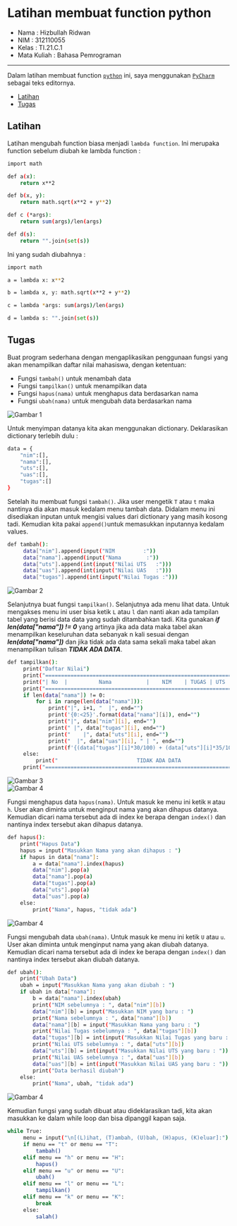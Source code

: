 # Latihan membuat function python  

* Nama          : Hizbullah Ridwan
* NIM           : 312110055
* Kelas         : TI.21.C.1
* Mata Kuliah   : Bahasa Pemrograman
----------------------------------
Dalam latihan membuat function [`python`](https://www.python.org/) ini, saya menggunakan [`PyCharm`](https://www.jetbrains.com/pycharm/) sebagai teks editornya.     
    
* [Latihan](https://github.com/Ridwanwildan/Dictionary-Python#latihan)         
* [Tugas](https://github.com/Ridwanwildan/Dictionary-Python#tugas)        

## Latihan      

Latihan mengubah function biasa menjadi `lambda function`. Ini merupaka function sebelum diubah ke lambda function :          
```bash
import math

def a(x):
    return x**2

def b(x, y):
    return math.sqrt(x**2 + y**2)

def c (*args):
    return sum(args)/len(args)

def d(s):
    return "".join(set(s))
```              
Ini yang sudah diubahnya :             
```bash
import math

a = lambda x: x**2

b = lambda x, y: math.sqrt(x**2 + y**2)

c = lambda *args: sum(args)/len(args)

d = lambda s: "".join(set(s))
```         

## Tugas           

Buat program sederhana dengan mengaplikasikan penggunaan fungsi yang akan menampilkan daftar nilai mahasiswa, dengan ketentuan:             
* Fungsi `tambah()` untuk menambah data                
* Fungsi `tampilkan()` untuk menampilkan data                
* Fungsi `hapus(nama)` untuk menghapus data berdasarkan nama                
* Fungsi `ubah(nama)` untuk mengubah data berdasarkan nama                

![Gambar 1](screenshot/flowchart.PNG)         

Untuk menyimpan datanya kita akan menggunakan dictionary. Deklarasikan dictionary terlebih dulu :           
```bash
data = {
    "nim":[],
    "nama":[],
    "uts":[],
    "uas":[],
    "tugas":[]
}
```         

Setelah itu membuat fungsi `tambah()`. Jika user mengetik `T` atau `t` maka nantinya dia akan masuk kedalam menu tambah data. Didalam menu ini disediakan inputan untuk mengisi values dari dictionary yang masih kosong tadi. Kemudian kita pakai `append()`untuk memasukkan inputannya kedalam values.                             
```bash
def tambah():
     data["nim"].append(input("NIM         :"))
     data["nama"].append(input("Nama        :"))
     data["uts"].append(int(input("Nilai UTS   :")))
     data["uas"].append(int(input("Nilai UAS   :")))
     data["tugas"].append(int(input("Nilai Tugas :")))
```         
![Gambar 2](screenshot/img1.png)          

Selanjutnya buat fungsi `tampilkan()`. Selanjutnya ada menu lihat data. Untuk mengakses menu ini user bisa ketik `L` atau `l` dan nanti akan ada tampilan tabel yang berisi data data yang sudah ditambahkan tadi. Kita gunakan ***if len(data["nama"]) != 0*** yang artinya jika ada data maka tabel akan menampilkan keseluruhan data sebanyak n kali sesuai dengan ***len(data["nama"])*** dan jika tidak ada data sama sekali maka tabel akan menampilkan tulisan ***TIDAK ADA DATA***.          
```bash
def tampilkan():
     print("Daftar Nilai")
     print("==========================================================================")
     print("| No  |          Nama           |    NIM    | TUGAS | UTS | UAS |  AKHIR |")
     print("==========================================================================")
     if len(data["nama"]) != 0:
         for i in range(len(data["nama"])):
             print("|", i+1, "  |", end="")
             print('{0:<25}'.format(data["nama"][i]), end="")
             print("|", data["nim"][i], end="")
             print(" |", data["tugas"][i], end="")
             print("    |", data["uts"][i], end="")
             print("  |", data["uas"][i], " | ", end="")
             print(f'{(data["tugas"][i]*30/100) + (data["uts"][i]*35/100) + (data["uas"][i]*35/100) :.2f}', " |")
     else:
         print("                         TIDAK ADA DATA                               ")      
     print("==========================================================================")
```         
![Gambar 3](screenshot/img2.png)          
![Gambar 4](screenshot/img3.png)          

Fungsi menghapus data `hapus(nama)`. Untuk masuk ke menu ini ketik `H` atau `h`. User akan diminta untuk menginput nama yang akan dihapus datanya. Kemudian dicari nama tersebut ada di index ke berapa dengan `index()` dan nantinya index tersebut akan dihapus datanya.                 
```bash
def hapus():
    print("Hapus Data")
    hapus = input("Masukkan Nama yang akan dihapus : ")
    if hapus in data["nama"]:
        a = data["nama"].index(hapus)
        data["nim"].pop(a)
        data["nama"].pop(a)
        data["tugas"].pop(a)
        data["uts"].pop(a)
        data["uas"].pop(a)
    else:
        print("Nama", hapus, "tidak ada")
```         
![Gambar 4](screenshot/img4.png)          

Fungsi mengubah data `ubah(nama)`. Untuk masuk ke menu ini ketik `U` atau `u`. User akan diminta untuk menginput nama yang akan diubah datanya. Kemudian dicari nama tersebut ada di index ke berapa dengan `index()` dan nantinya index tersebut akan diubah datanya.                 
```bash
def ubah():
    print("Ubah Data")
    ubah = input("Masukkan Nama yang akan diubah : ")
    if ubah in data["nama"]:
        b = data["nama"].index(ubah)
        print("NIM sebelumnya : ", data["nim"][b])
        data["nim"][b] = input("Masukkan NIM yang baru : ")
        print("Nama sebelumnya : ", data["nama"][b])
        data["nama"][b] = input("Masukkan Nama yang baru : ")
        print("Nilai Tugas sebelumnya : ", data["tugas"][b])
        data["tugas"][b] = int(input("Masukkan Nilai Tugas yang baru : "))
        print("Nilai UTS sebelumnya : ", data["uts"][b])
        data["uts"][b] = int(input("Masukkan Nilai UTS yang baru : "))
        print("Nilai UAS sebelumnya : ", data["uas"][b])
        data["uas"][b] = int(input("Masukkan Nilai UAS yang baru : "))
        print("Data berhasil diubah")
    else:
        print("Nama", ubah, "tidak ada")
```         
![Gambar 4](screenshot/img5.png)          

Kemudian fungsi yang sudah dibuat atau dideklarasikan tadi, kita akan masukkan ke dalam while loop dan bisa dipanggil kapan saja.                
```bash
while True:
     menu = input("\n[(L)ihat, (T)ambah, (U)bah, (H)apus, (K)eluar]:")
     if menu == "t" or menu == "T":
         tambah()
     elif menu == "h" or menu == "H":
         hapus()
     elif menu == "u" or menu == "U":
         ubah()
     elif menu == "l" or menu == "L":
         tampilkan()     
     elif menu == "k" or menu == "K":
         break
     else:
         salah()
```         